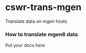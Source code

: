 # cswr-trans-mgen

Translate data on mgen hosts

### How to translate mgen6 data

Put your docs here
